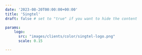 ```yaml
---
date: '2023-08-20T00:00:00+00:00'
title: 'Singtel'
draft: false # set to "true" if you want to hide the content

params:
    logo:
      src: "images/clients/color/singtel-logo.png"
      scale: 0.15

---
```

